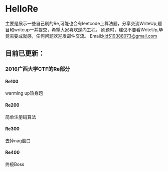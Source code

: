 # HelloRe
主要是展示一些自己刷的Re,可能也会有leetcode上算法题，分享交流WriteUp,题目和writeup一并提交，希望大家喜欢逆向工程。
刷题时，建议不要看WriteUp,毕竟需要成就感，任何问题欢迎发邮件交流。
Email:kid519388073@gmail.com

## 目前已更新：

### 2016广西大学CTF的Re部分
#### Re100
warming up热身题
#### Re200
简单注册码算法
#### Re300
去掉nag窗口
#### Re400
终极Boss

